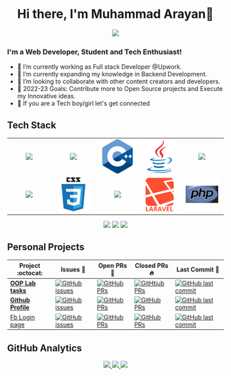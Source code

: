<body>
  <div align="center">
    <h1> Hi there, I'm Muhammad Arayan👋<a href="#"></h1>
  </div>
<p align="center">
<a href="https://github.com/arayanmemon"><img src="https://readme-typing-svg.herokuapp.com?lines=Full+stack+Developer;Crypto+Geek;Wordpress+Developer&center=true&width=500&height=50"></a>

### I'm a Web Developer, Student and Tech Enthusiast!
- 🔭 I’m currently working as Full stack Developer @Upwork.
- 🌱 I’m currently expanding my knowledge in Backend Development.
- 👯 I’m looking to collaborate with other content creators and developers.
- 🥅 2022-23 Goals: Contribute more to Open Source projects and Execute my Innovative ideas.
- 💎 If you are a Tech boy/girl let's get connected  

<h2>Tech Stack</h2>

<table width="100">
<tr>
    <td align='center' width="200">
        <img src="https://github.com/abranhe/programming-languages-logos/blob/master/src/javascript/javascript.svg" width="80">
    </td>

  <td align='center' width="200">
        <img src="https://www.jing.fm/clipimg/full/53-537670_python-png-file-python-logo-png.png"  width="80">
    </td>
 <td align='center' width="200">
        <img src="https://github.com/devicons/devicon/blob/master/icons/cplusplus/cplusplus-original.svg" width="80">
    </td>
 <td align='center' width="200">
        <img src="https://github.com/devicons/devicon/blob/master/icons/java/java-original.svg" width="80">
    </td>
 <td align='center' width="200">
        <img src="https://www.vectorlogo.zone/logos/reactjs/reactjs-ar21.svg">
    </td>
 
</tr>
 
<tr>
    <td align='center'>
        <img src="https://upload.wikimedia.org/wikipedia/commons/thumb/3/38/HTML5_Badge.svg/600px-HTML5_Badge.svg.png"  width="80">
    </td>
    <td align='center'>
        <img src="https://raw.githubusercontent.com/devicons/devicon/0d6c64dbbf311879f7d563bfc3ccf559f9ed111c/icons/css3/css3-original-wordmark.svg" width="80">
    </td>
 <td align='center'>
        <img src="https://github.com/bestofjs/bestofjs-webui/blob/master/public/logos/vscode.svg" width="80">
    </td>
     <td align='center'>
        <img src="https://github.com/devicons/devicon/blob/master/icons/laravel/laravel-plain-wordmark.svg" width="80">
    </td>
    <td align='center'>
        <img src="https://github.com/devicons/devicon/blob/master/icons/php/php-original.svg" width="80">
    </td>
</tr>
  
</table>
</p>
<p align="center">
<a href="https://www.linkedin.com/in/m-arayan-memon-362525227/"><img src="https://img.shields.io/badge/-M%20Arayan%20Memon-0077B5?style=flat&logo=Linkedin&logoColor=white"/></a>
<a href="mailto:arayanmemon338@gmail.com"><img src="https://img.shields.io/badge/-arayanmemon@gmail.com-D14836?style=flat&logo=Gmail&logoColor=white"/></a>
<a href="https://www.instagram.com/arayan7710/"><img src="https://img.shields.io/badge/-@arayan7710-E4405F?style=flat&logo=Instagram&logoColor=white"/></a>
</p>
  
## Personal Projects

|      Project :octocat:   |     Issues :bug:   | Open PRs :bell:  | Closed PRs :fire:  | Last Commit 🚩
|-------------|-------------------|---|---| ----|
| [**OOP Lab tasks**](https://github.com/Arayanmemon/OOP_Lab_tasks) | [![GitHub issues](https://img.shields.io/github/issues/arayanmemon/OOP_Lab_tasks?color=green&logo=github&style=flat)](https://github.com/Arayanmemon/OOP_Lab_tasks/issues) | [![GitHub PRs](https://img.shields.io/github/issues-pr/arayanmemon/OOP_Lab_tasks?style=flat&logo=github)](https://github.com/arayanmemon/OOP_Lab_tasks/pulls)  | [![GitHtiub PRs](https://img.shields.io/github/issues-pr-closed/arayanmemon/OOP_Lab_tasks?style=flat&color=critical&logo=github)](https://github.com/arayanmemon/OOP_Lab_tasks/pulls?q=is%3Apr+is%3Aclosed)  |[![GitHub last commit](https://img.shields.io/github/last-commit/arayanmemon/OOP_Lab_tasks?color=blue&logo=github&style=flat)](https://github.com/arayanmemon/OOP_Lab_tasks/commits/)|
| [**Github Profile**](https://github.com/arayanmemon/arayanmemon) | [![GitHub issues](https://img.shields.io/github/issues/arayanmemon/arayanmemon?color=green&logo=github&style=flat)](https://github.com/arayanmemon/arayanmemon/issues) | [![GitHub PRs](https://img.shields.io/github/issues-pr/arayanmemon/arayanmemon?style=flat&logo=github)](https://github.com/arayanmemon/arayanmemon/pulls)  | [![GitHub PRs](https://img.shields.io/github/issues-pr-closed/arayanmemon/arayanmemon?style=flat&color=critical&logo=github)](https://github.com/arayanmemon/arayanmemon/pulls?q=is%3Apr+is%3Aclosed)   |[![GitHub last commit](https://img.shields.io/github/last-commit/arayanmemon/arayanmemon?color=blue&logo=github&style=flat)](https://github.com/arayanmemon/arayanmemon/commits/) |
| [Fb Login page](https://github.com/arayanmemon/Fb-Login-page) | [![GitHub issues](https://img.shields.io/github/issues/arayanmemon/Fb-Login-page?color=green&logo=github&style=flat)](https://github.com/arayanmemon/Fb-Login-page/issues) | [![GitHub PRs](https://img.shields.io/github/issues-pr/arayanmemon/Fb-Login-page?style=flat&logo=github)](https://github.com/arayanmemon/Fb-Login-page/pulls)  | [![GitHub PRs](https://img.shields.io/github/issues-pr-closed/arayanmemon/Fb-Login-page?style=flat&color=critical&logo=github)](https://github.com/arayanmemon/Fb-Login-page/pulls?q=is%3Apr+is%3Aclosed)   | [![GitHub last commit](https://img.shields.io/github/last-commit/arayanmemon/Fb-Login-page?color=blue&logo=github&style=flat)](https://github.com/arayanmemon/Fb-Login-page/commits/)|

 
 <h2>GitHub Analytics</h2>

<p align="center">
<a href="https://github.com/saadfareed">
  <img height="180em" src="https://github-readme-stats.vercel.app/api?username=arayanmemon&show_icons=true&theme=radical&include_all_commits=true&count_private=true"/>
  <img height="180em" src="https://github-readme-stats-eight-theta.vercel.app/api/top-langs/?username=arayanmemon&layout=compact&langs_count=8&theme=radical"/>
</a>
  <img width="70%" src="https://github-readme-streak-stats.herokuapp.com/?user=arayanmemon&show_icons=true&locale=en&layout=demo&theme=radical" />
</p> 
 <!--
Here are some ideas to get you started:

- 🔭 I’m currently working on ...
- 🌱 I’m currently learning ...
- 👯 I’m looking to collaborate on ...
- 🤔 I’m looking for help with ...
- 💬 Ask me about ...
- 📫 How to reach me: ...
- 😄 Pronouns: ...
- ⚡ Fun fact: ...
-->
